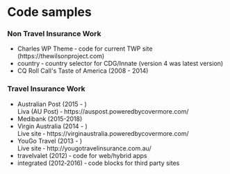 
<h1>Code samples</h1>

<h3>Non Travel Insurance Work</h3>

<ul>
<li>Charles WP Theme ‐ code for current TWP site (https://thewilsonproject.com)</li>

<li>country ‐ country selector for CDG/Innate (version 4 was latest version)</li>

<li>CQ Roll Call's Taste of America (2008 - 2014)</li>
</ul>


<h3>Travel Insurance Work</h3>
<ul>
<li>Australian Post (2015 - )<br />
Liva (AU Post) ‐ https://auspost.poweredbycovermore.com/</li>

<li>Medibank (2015-2018)</li>

<li>Virgin Australia (2014 - )<br />
Live site ‐ https://virginaustralia.poweredbycovermore.com/</li>

<li>YouGo Travel (2013 - )<br />
Live site ‐ http://yougotravelinsurance.com.au/</li> 

<li>travelvalet (2012) ‐ code for web/hybrid apps</li>

<li>integrated (2012‐2016) ‐ code blocks for third party sites</li>
</ul>